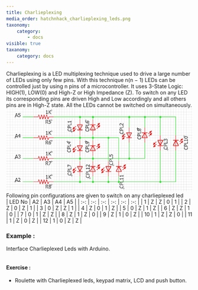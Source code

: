 ```yaml
---
title: Charlieplexing
media_order: hatchnhack_charlieplexing_leds.png
taxonomy:
    category:
        - docs
visible: true
taxanomy:
    category: docs
---
```


Charlieplexing is a LED multiplexing technique used to drive a large number of LEDs using only few pins. With this technique n(n − 1) LEDs can be controlled just by using n pins of a microcontroller. It uses 3-State Logic: HIGH(1), LOW(0) and High-Z or High Impedance (Z). To switch on any LED its corresponding pins are driven High and Low accordingly and all others pins are in High-Z state. All the LEDs cannot be switched on simultaneously.  
![hatchnhack_charlieplexing_leds](hatchnhack_charlieplexing_leds.png?classes=caption "ARBD1 Charlieplexed LEDs")
Following pin configurations are given to switch on any charlieplexed led  
| LED No | A2 | A3 | A4 | A5 |
| :-: | :-: | :-: | :-: | :-: | :-: |
| 1 | Z | Z | 0 | 1 |
| 2 | Z | 0 | Z | 1 |
| 3 | 0 | Z | Z | 1 |
| 4 | Z | 0 | 1 | Z |
| 5 | 0 | Z | 1 | Z |
| 6 | Z | Z | 1 | 0 |
| 7 | 0 | 1 | Z | Z |
| 8 | Z | 1 | Z | 0 |
| 9 | Z | 1 | 0 | Z |
| 10 | 1 | Z | Z | 0 |
| 11 | 1 | Z | 0 | Z |
| 12 | 1 | 0 | Z | Z |
### Example :
Interface Charlieplexed Leds with Arduino.
```arduino

```

#### Exercise :
+ Roulette with Charlieplexed leds, keypad matrix, LCD and push button.